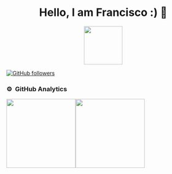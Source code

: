 <div align="center">
<h1 align="center"> Hello, I am Francisco :) 👋</h1>
</div>

<div id="header" align="center">
  <img src="https://media.giphy.com/media/M9gbBd9nbDrOTu1Mqx/giphy.gif" width="100"/>
</div>

[![GitHub followers](https://img.shields.io/github/followers/Franchi-21?color=salmon&style=for-the-badge)](https://github.com/Franchi-21)
### ⚙️ &nbsp;GitHub Analytics
<div style="display: flex; flex-direction: row;">
 <img class="img" src="https://github-readme-stats.vercel.app/api?username=Franchi-21&show_icons=true&theme=radical" height="180em"/>
 <img class="img" src="https://github-readme-stats.vercel.app/api/top-langs/?username=Franchi-21&theme=radical&layout=compact" height="180em" />
</div>

